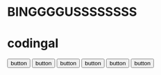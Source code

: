 # BINGGGGUSSSSSSSS
<html> <head> <script src= "https://maxcdn.bootstrapcdn.com/bootstrap/4.3.1/js/bootstrap.min.js"> </script> </head> <div class="container"> <div class="jumbotron"> <h1> codingal</h1> </div> </div> <div class="container"> <button type="button" class="btn btn-primary">button</button> <button type="button" class="btn btn-secondary">button</button> <button type="button" class="btn btn-success">button</button> <button type="button" class="btn btn-danger">button</button> <button type="button" class="btn btn-warning">button</button> <button type="button" class="btn btn-info">button</button> </div> </html>
